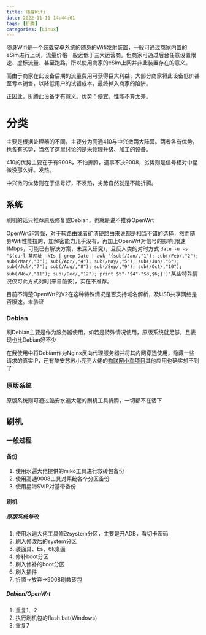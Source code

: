 ```yaml
---
title: 随身Wifi
date: 2022-11-11 14:44:01
tags: [折腾]
categories: [Linux]
---
```

随身Wifi是一个装载安卓系统的随身的Wifi发射装置，一般可通过商家内置的eSim进行上网，流量价格一般远低于三大运营商。但商家可通过后台任意设置限速、虚标流量、甚至跑路，所以使用商家的eSim上网并非此装置存在的意义。

而由于商家在此设备后期的流量费用可获得巨大利益，大部分商家将此设备低价甚至亏本销售，以降低用户的试错成本，最终掉入商家的陷阱。

正因此，折腾此设备才有意义。优势：便宜，性能不算太差。

# 分类

主要是根据处理器的不同，主要分为高通410与中兴微两大阵营。两者各有优势，也各有劣势，当然了这里讨论的是未物理升级、加工的设备。

410的优势主要在于有9008，不怕折腾，遇事不决9008，劣势则是信号相对中星微没那么好。发热。

中兴微的优势则在于信号好，不发热，劣势自然就是不能折腾。

## 系统

刷机的话只推荐原版修复或Debian，也就是说不推荐OpenWrt

OpenWrt非常强，对于软路由或者矿渣硬路由来说都是相当不错的选择，然而随身Wifi性能拉跨，加解密能力几乎没有，再加上OpenWrt对信号的影响(限速1Mbps，可能已有解决方案，未深入研究)，且反人类的对时方式 `date -u -s "$(curl 某网址 -kIs | grep Date | awk '{sub(/Jan/,"1"); sub(/Feb/,"2"); sub(/Mar/,"3"); sub(/Apr/,"4"); sub(/May/,"5"); sub(/Jun/,"6"); sub(/Jul/,"7"); sub(/Aug/,"8"); sub(/Sep/,"9"); sub(/Oct/,"10"); sub(/Nov/,"11"); sub(/Dec/,"12"); print $5"-"$4"-"$3,$6;}')"`某些特殊情况仅可此方式对时(来自酷安)，实在不推荐。

目前不清楚OpenWrt的V2在这种特殊情况是否支持域名解析，及USB共享网络是否限速。未验证

### Debian

刷Debian主要是作为服务器使用，如若是特殊情况使用，原版系统就足够，且表现也比Debian好不少

在我使用中将Debian作为Nginx反向代理服务器并将其内网穿透使用，隐藏一些请求的真实IP，还有酷安苏苏小亮亮大佬的[物联网小车项目](https://www.kancloud.cn/a813630449/ufi_car/2795165)其他应用也确实想不到了

### 原版系统

原版系统则可通过酷安水遍大佬的刷机工具折腾，一切都不在话下

## 刷机

### 一般过程

#### 备份

1. 使用水遍大佬提供的miko工具进行救砖包备份
2. 使用高通9008工具对系统各个分区备份
3. 使用星海SVIP对基带备份

#### 刷机

##### 原版系统修改

1. 使用水遍大佬工具修改system分区，主要是开ADB，看切卡密码
2. 刷入修改后的system分区
3. 装面具、Es、6k桌面
4. 修补boot分区
5. 刷入修补的boot分区
6. 刷入插件
7. 折腾->放弃->9008刷救砖包

##### Debian/OpenWrt

1. 重复1、2
2. 执行刷机包的flash.bat(Windows)
3. 重复7
